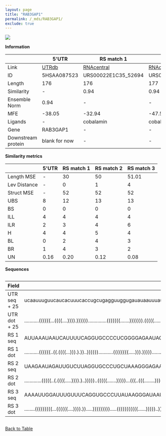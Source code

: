 ```yaml
---
layout: page
title: "RAB3GAP1"
permalink: /_mds/RAB3GAP1/
exclude: true
---
```




![](../../alns_9.28.22/aln_5HSAA087523_0.954.png?raw=true)


**Information**

| | 5'UTR       | RS match 1   | RS match 2  | RS match 3 |
| ---- | ----------- | ----------- | ----------- | ----------- |
| Link | <a href="http://utrdb.ba.itb.cnr.it/getutr/5HSAA087523/1" target="_blank" rel="noopener noreferrer">UTRdb</a>   | <a href="https://rnacentral.org/rna/URS00022E1C35/52694" target="_blank" rel="noopener noreferrer">RNAcentral</a>     |<a href="https://rnacentral.org/rna/URS0002325FF2/768710" target="_blank" rel="noopener noreferrer">RNAcentral</a>  | <a href="https://rnacentral.org/rna/URS000231D68A/635013" target="_blank" rel="noopener noreferrer">RNAcentral</a>   |
| ID | 5HSAA087523     | URS00022E1C35_52694     | URS0002325FF2_768710     | URS000231D68A_635013     |
| Length | 176     |  176    | 177   |  178    |
| Similarity | - | 0.94 | 0.94 | 0.93 |
| Ensemble Norm | 0.94 | - | - | - |
| MFE | -38.05 | -32.94 | -47.59 | -49.48 |
| Ligands | - | cobalamin | cobalamin | cobalamin |
| Gene | RAB3GAP1 | - | - | - |
| Downstream protein | blank for now    |    -    | -  | - |


**Similarity metrics**

| | 5'UTR       | RS match 1   | RS match 2  | RS match 3 |
| ---- | ----------- | ----------- | ----------- | ----------- |
| Length MSE | - | 30 | 50 | 51.01 |
| Lev Distance | - | 0 | 1 | 4 |
| Struct MSE | - | 52 | 52 | 52 |
| UBS| 8 | 12 | 13 | 13 |
| BS | 0 | 0 | 0 | 0 |
| ILL | 4 | 4 | 4 | 4 |
| ILR | 2 | 3 | 4 | 6 |
| H | 4 | 4 | 5 | 4 |
| BL | 0 | 2 | 4 | 3 |
| BR | 1 | 4 | 3 | 2 |
| UN | 0.16 | 0.20 | 0.12 | 0.08 |

**Sequences**


<div style="overflow-x:auto;">

<table>
<colgroup>
<col width="30%" />
<col width="70%" />
</colgroup>
<thead>
<tr class="header">
<th>Field</th>
<th>Description</th>
</tr>
</thead>
<tbody>
<tr>
<td markdown="span">UTR seq + 25 </td>
<td markdown="span"> ucaauuuguucaucacuuucaccugcugagguuggugauauaauuuauauuuauuucuguucuuuuuauagaaacugcugauauaacucaugcuuugucaaaauugacagagccggcaucaguuccaauucauaaauuaucaguuucaaauATGGCTGCCGACAGTGAGCCCGAAT </td>
</tr>
<tr>
<td markdown="span">UTR dot + 25  </td>
<td markdown="span"> ...........((((((...((((....)))).))))))..............(((((((.......))))))).(((((...........(((((((((....))))))))))))))...((((...(((((.......(((((........)))))......)))))...))))
</td>
</tr>


<tr>
<td markdown="span">RS 1 seq </td>
<td markdown="span"> AUUAAAUAAUCAUUUUCAGGUGCCCCUCGGGGAGAAUAGGAAAAUAAGUGAGAAGCUUAUACGGGCCCGCCGCUGUAAAUUGGGAAUUGCUGUCUGGAUGCCACUGUUAAAAAAUGGGAAGGCGACAGCGAUGAGGAUCAUGAGUCAGAAGACCUGCCGGAGAAUUAGAUGAUGAG
</td>
</tr>


<tr>
<td markdown="span">RS 1 dot </td>
<td markdown="span"> ...........((((((..((.((((...))).).))..))))))...........((((((((.....))).))))).......(((((((((.....(((.(((((....)))))...)))))))))))).....((((..(((......((....)).......))).)))).
</td>
</tr>


<tr>
<td markdown="span">RS 2 seq </td>
<td markdown="span"> UAAGAAUAGAUUGUCUUAGGUGCCCUGCUAAAGGGAGAAUAGGGAACCGGGUGCAAGUCCCGGACGGGCCCGCCACUGUAAAGGUAAGCCGAUGUCAACAACCACUCCGGUUUUGGGGGAAGGGACAUAAGGGCGAUGAACCUGAGUCAGGAGACCUGCCUGAGAUAAGAGAGGCCU
</td>
</tr>


<tr>
<td markdown="span">RS 2 dot </td>
<td markdown="span"> .............(((((..(.((((.....)))).)..)))))..(((((.......)))))...(((..(((........)))..))).(((((.....((.(((((....)))))...)))))))..((((.......((.((.((((...)))).)).)).........))))
</td>
</tr>


<tr>
<td markdown="span">RS 3 seq </td>
<td markdown="span"> AAAAUUGGAUUUGUUUCAGGUGCCCUUAUAAGGGAUAAUAGGGAAACAGGUGAAAAUCCUGUACGGUCCCGCCACUGUGAAUGGGGAGCAACCCAAAGAAGGCCACUCGGAUUUCCGGGGAAGGUUUGGGAAGCGUUGAGCCAUGAGUCAGGAGACCUGCCUGGGACAAAGGUGCAGC
</td>
</tr>


<tr>
<td markdown="span">RS 3 dot </td>
<td markdown="span"> ........(((((((((...((((((....)))).)).....))))))))).....(((((((((((......)))))..)))))).((..(((((.....(((.(((((....)))))...))))))))..))((((.(((.((..(((((.......)))))..))..))).))))
</td>
</tr>

</tbody>
</table>


</div>


[Back to Table](../../display)
